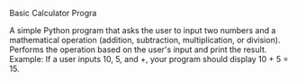 Basic Calculator Progra

A simple Python program that asks the user to input two numbers and a mathematical operation (addition, subtraction, multiplication, or division).
Performs the operation based on the user's input and print the result.
Example: If a user inputs 10, 5, and +, your program should display 10 + 5 = 15.
